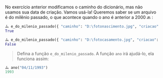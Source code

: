 No exercício anterior modificamos o caminho do dicionário, mas não usamos sua data de criação. Vamos usá-la! Queremos saber se um arquivo é do milênio passado, o que acontece quando o ano é anterior a 2000 :back: :


```python
ム e_do_milenio_passado({ "caminho": "D:\fotonascimento.jpg", "criacao": "14/09/1989" })
True

ム e_do_milenio_passado({ "caminho": "D:\fotocasamento.jpg", "criacao": "25/09/2017" })
False
```

> Defina a função `e_do_milenio_passado`. A função `ano` irá ajudá-lo, ela funciona assim:
>
```python
ム ano("04/11/1993")
1993
```



